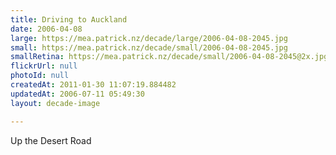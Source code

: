 ```yaml
---
title: Driving to Auckland
date: 2006-04-08
large: https://mea.patrick.nz/decade/large/2006-04-08-2045.jpg
small: https://mea.patrick.nz/decade/small/2006-04-08-2045.jpg
smallRetina: https://mea.patrick.nz/decade/small/2006-04-08-2045@2x.jpg
flickrUrl: null
photoId: null
createdAt: 2011-01-30 11:07:19.884482
updatedAt: 2006-07-11 05:49:30
layout: decade-image

---
```

Up the Desert Road
